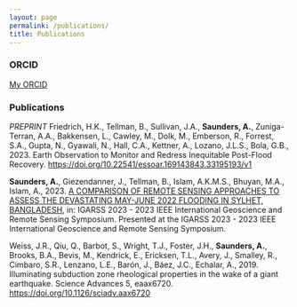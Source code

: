 ```yaml
---
layout: page
permalink: /publications/
title: Publications
---
```


### ORCID 

[My ORCID](https://orcid.org/0009-0009-4490-6975)


### Publications

_PREPRINT_ Friedrich, H.K., Tellman, B., Sullivan, J.A., **Saunders, A.**, Zuniga-Terran, A.A., Bakkensen, L., Cawley, M., Dolk, M., Emberson, R., Forrest, S.A., Gupta, N., Gyawali, N., Hall, C.A., Kettner, A., Lozano, J.L.S., Bola, G.B., 2023. Earth Observation to Monitor and Redress Inequitable Post-Flood Recovery. <https://doi.org/10.22541/essoar.169143843.33195193/v1>



**Saunders, A.**, Giezendanner, J., Tellman, B., Islam, A.K.M.S., Bhuyan, M.A., Islam, A., 2023. [A COMPARISON OF REMOTE SENSING APPROACHES TO ASSESS THE DEVASTATING MAY-JUNE 2022 FLOODING IN SYLHET, BANGLADESH](https://drive.google.com/file/d/1PHNAwfl6N3MDpyXzEPrdaIDVBGoIlJ_s/view?usp=sharing), in: IGARSS 2023 - 2023 IEEE International Geoscience and Remote Sensing Symposium. Presented at the IGARSS 2023 - 2023 IEEE International Geoscience and Remote Sensing Symposium.  



Weiss, J.R., Qiu, Q., Barbot, S., Wright, T.J., Foster, J.H., **Saunders, A.**, Brooks, B.A., Bevis, M., Kendrick, E., Ericksen, T.L., Avery, J., Smalley, R., Cimbaro, S.R., Lenzano, L.E., Barón, J., Báez, J.C., Echalar, A., 2019. Illuminating subduction zone rheological properties in the wake of a giant earthquake. Science Advances 5, eaax6720. <https://doi.org/10.1126/sciadv.aax6720>


